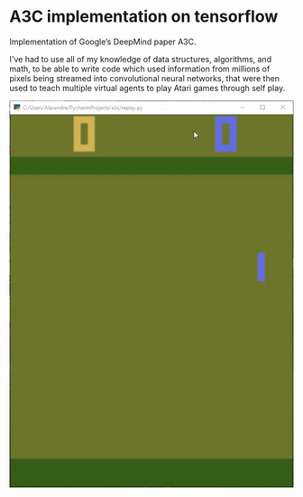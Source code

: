 # A3C implementation on tensorflow

Implementation of Google’s DeepMind paper A3C.

I've had to use all of my knowledge of data structures, algorithms, and math, to be able to write code which used information from millions of pixels being streamed into convolutional neural networks, that were then used to teach multiple virtual agents to play Atari games through self play.

![](trainedGif.gif)
